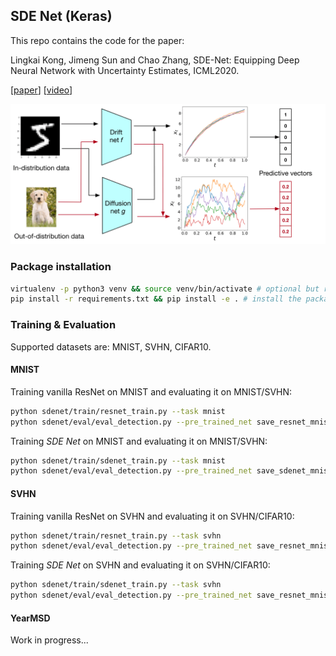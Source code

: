 ## SDE Net (Keras)
This repo contains the code for the paper:

Lingkai Kong, Jimeng Sun and Chao Zhang, SDE-Net: Equipping Deep Neural Network with Uncertainty Estimates, ICML2020.

[[paper](https://arxiv.org/abs/2008.10546)] [[video](https://www.youtube.com/watch?v=RylZA4Ioc3M)]

![SDE-Net](figure/illustration.png)

### Package installation

```bash
virtualenv -p python3 venv && source venv/bin/activate # optional but recommended.
pip install -r requirements.txt && pip install -e . # install the package.
```

### Training & Evaluation

Supported datasets are: MNIST, SVHN, CIFAR10.

#### MNIST

Training vanilla ResNet on MNIST and evaluating it on MNIST/SVHN: 

```bash
python sdenet/train/resnet_train.py --task mnist
python sdenet/eval/eval_detection.py --pre_trained_net save_resnet_mnist/final_model.h5 --network resnet --dataset mnist --out_dataset svhn
```

Training *SDE Net* on MNIST and evaluating it on MNIST/SVHN:

```bash
python sdenet/train/sdenet_train.py --task mnist
python sdenet/eval/eval_detection.py --pre_trained_net save_sdenet_mnist/final_model.h5 --network sdenet --dataset mnist --out_dataset svhn
```

#### SVHN

Training vanilla ResNet on SVHN and evaluating it on SVHN/CIFAR10: 

```bash
python sdenet/train/resnet_train.py --task svhn
python sdenet/eval/eval_detection.py --pre_trained_net save_resnet_mnist/final_model.h5 --network resnet --dataset svhn --out_dataset cifar10
```

Training *SDE Net* on SVHN and evaluating it on SVHN/CIFAR10:

```bash
python sdenet/train/sdenet_train.py --task svhn
python sdenet/eval/eval_detection.py --pre_trained_net save_resnet_mnist/final_model.h5 --network sdenet --dataset svhn --out_dataset cifar10
```

#### YearMSD

Work in progress...
